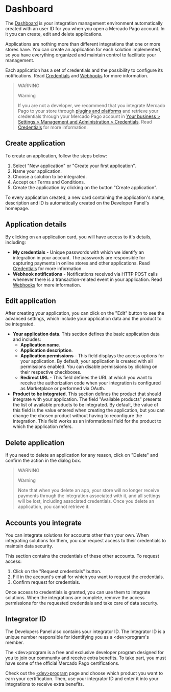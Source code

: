 # Dashboard
The [Dashboard](https://mercadopago[FAKER][URL][DOMAIN]/developers/panel) is your integration management environment automatically created with an user ID for you when you open a Mercado Pago account. In it you can create, edit and delete applications.

Applications are nothing more than different integrations that one or more stores have. You can create an application for each solution implemented, so you have everything organized and maintain control to facilitate your management. 

Each application has a set of credentials and the possibility to configure its notifications. Read [Credentials](https://www.mercadopago[FAKER][URL][DOMAIN]/developers/en/guides/resources/credentials) and [Webhooks](https://www.mercadopago[FAKER][URL][DOMAIN]/developers/en/guides/notifications/webhooks) for more information.

> WARNING 
> 
> Warning
> 
> If you are not a developer, we recommend that you integrate Mercado Pago to your store through [plugins and platforms](https://www.mercadopago[FAKER][URL][DOMAIN]/developers/en/guides/plugins) and retrieve your credentials through your Mercado Pago account in [Your business > Settings > Management and Administration > Credentials](https://www.mercadopago[FAKER][URL][DOMAIN]/settings/account/credentials). Read [Credentials](https://www.mercadopago[FAKER][URL][DOMAIN]/developers/en/guides/resources/credentials) for more information.


## Create application
To create an application, follow the steps below:

1. Select "New application" or "Create your first application".
2. Name your application.
3. Choose a solution to be integrated.
4. Accept our Terms and Conditions.
5. Create the application by clicking on the button "Create application".

To every application created, a new card containing the application's name, description and ID is automatically created on the Developer Panel's homepage.



## Application details
By clicking on an application card, you will have access to it's details, including:

- **My credentials** - Unique passwords with which we identify an integration in your account. The passwords are responsible for capturing payments in online stores and other applications. Read [Credentials](https://www.mercadopago[FAKER][URL][DOMAIN]/developers/en/guides/resources/credentials) for more information.
- **Webhook notifications** - Notifications received via HTTP POST calls whenever there is a transaction-related event in your application. Read [Webhooks](https://www.mercadopago[FAKER][URL][DOMAIN]/developers/en/guides/notifications/webhooks) for more information.



## Edit application
After creating your application, you can click on the "Edit" button to see the advanced settings, which include your application data and the product to be integrated.

- **Your application data**. This section defines the basic application data and includes:
  - **Application name**.
  - **Application description**.
  - **Application permissions** - This field displays the access options for your application. By default, your application is created with all permissions enabled. You can disable permissions by clicking on their respective checkboxes.
  - **Redirect URL** - This field defines the URL at which you want to receive the authorization code when your integration is configured as Marketplace or performed via OAuth.
- **Product to be integrated**. This section defines the product that should integrate with your application. The field "Available products" presents the list of available products to be integrated. By default, the value of this field is the value entered when creating the application, but you can change the chosen product without having to reconfigure the integration. This field works as an informational field for the product to which the application refers.


## Delete application
If you need to delete an application for any reason, click on "Delete" and confirm the action in the dialog box. 

>WARNING
>
>Warning
>
>Note that when you delete an app, your store will no longer receive payments through the integration associated with it, and all settings will be lost, including associated credentials. Once you delete an application, you cannot retrieve it.


## Accounts you integrate
You can integrate solutions for accounts other than your own. When integrating solutions for them, you can request access to their credentials to maintain data security. 

This section contains the credentials of these other accounts. To request access:

1. Click on the "Request credentials" button.
2. Fill in the account's email for which you want to request the credentials. 
3. Confirm request for credentials.

Once access to credentials is granted, you can use them to integrate solutions. When the integrations are complete, remove the access permissions for the requested credentials and take care of data security.

## Integrator ID
The Developers Panel also contains your integrator ID. The Integrator ID is a unique number responsible for identifying you as a &lt;dev&gt;program's member. 

The &lt;dev&gt;program is a free and exclusive developer program designed for you to join our community and receive extra benefits. To take part, you must have some of the official Mercado Pago certifications. 

Check out the [&lt;dev&gt;program](https://www.mercadopago[FAKER][URL][DOMAIN]/developers/en/developer-program) page and choose which product you want to earn your certification. Then, use your integrator ID and enter it into your integrations to receive extra benefits.
